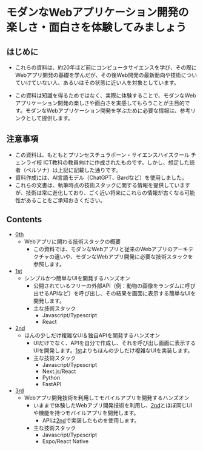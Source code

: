 # モダンなWebアプリケーション開発の楽しさ・面白さを体験してみましょう

## はじめに

- これらの資料は、約20年ほど前にコンピュータサイエンスを学び、その際にWebアプリ開発の基礎を学んだが、その後Web開発の最新動向や技術についていけていない人、あるいはその状態に近い人を対象としています。

- この資料は知識を得るためではなく、実際に体験することで、モダンなWebアプリケーション開発の楽しさや面白さを実感してもらうことが主目的です。モダンなWebアプリケーション開発を学ぶために必要な情報は、参考リンクとして提供します。

## 注意事項

- この資料は、もともとプリンセスチュラポーン・サイエンスハイスクール チェンライ校 ICT教科の教員向けに作成されたものです。しかし、想定した読者（ペルソナ）は上記に記載した通りです。
- 資料作成には、AI言語モデル（ChatGPT、Bardなど）を使用しました。
- これらの文書は、執筆時点の技術スタックに関する情報を提供していますが、技術は常に進化しており、ごく近い将来にこれらの情報が古くなる可能性があることをご承知おきください。

## Contents

- [0th](0th.md)
  - Webアプリに関わる技術スタックの概要
    - この資料では、モダンなWebアプリと従来のWebアプリのアーキテクチャの違いや、モダンなWebアプリ開発に必要な技術スタックを参照します。
- [1st](1st.md)
  - シンプルかつ簡単なUIを開発するハンズオン
    - 公開されているフリーの外部API（例：動物の画像をランダムに呼び出せるAPIなど）を呼び出し、その結果を画面に表示する簡単なUIを開発します。
    - 主な技術スタック
      - Javascript/Typescript
      - React
- [2nd](2nd.md)
  - ほんの少しだけ複雑なUI＆独自APIを開発するハンズオン
    - UIだけでなく、APIを自分で作成し、それを呼び出し画面に表示するUIを開発します。[1st](1st.md)よりもほんの少しだけ複雑なUIを実装します。
    - 主な技術スタック
      - Javascript/Typescript
      - Next.js/React
      - Python
      - FastAPI
- [3rd](3rd.md)
  - Webアプリ開発技術を利用してモバイルアプリを開発するハンズオン
    - いままで体験したWebアプリ開発技術を利用し、[2nd](2nd.md)とほぼ同じUIや機能を持つモバイルアプリを開発します。
      - APIは[2nd](2nd.md)で実装したものを使用します。
    - 主な技術スタック
      - Javascript/Typescript
      - Expo/React Native
